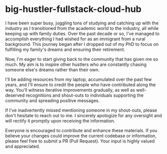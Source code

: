 # big-hustler-fullstack-cloud-hub

I have been super busy, juggling tons of studying and catching up with the industry as I transitioned from the academic world to the industry, all while keeping up with family duties. Over the past decade or so, I've managed to accomplish everything I had wished for as an immigrant from a rural background. This journey began after I dropped out of my PhD to focus on fulfilling my family's dreams and ensuring their retirement.

Now, I'm eager to start giving back to the community that has given me so much. My aim is to inspire other hustlers who are constantly chasing someone else's dreams rather than their own.

I'll be adding resources from my laptop, accumulated over the past few years, and I'll ensure to credit the people who have contributed along the way. You'll witness iterative improvements gradually, as well as well-deserved recognitions and shout-outs to individuals supporting the community and spreading positive messages.

If I've inadvertently missed mentioning someone in my shout-outs, please don't hesitate to reach out to me. I sincerely apologize for any oversight and will rectify it promptly upon receiving the information.

Everyone is encouraged to contribute and enhance these materials. If you believe your changes could improve the current codebase or information, please feel free to submit a PR (Pull Request). Your input is highly valued and appreciated.